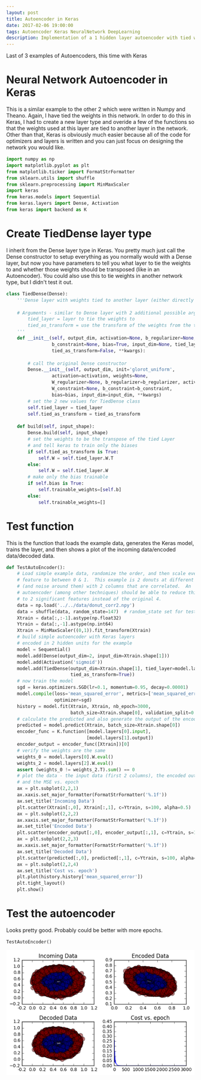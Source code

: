 ```yaml
---
layout: post
title: Autoencoder in Keras
date: 2017-02-06 19:00:00
tags: Autoencoder Keras NeuralNetwork DeepLearning
description: Implementation of a 1 hidden layer autoencoder with tied weights in Keras
---
```


Last of 3 examples of Autoencoders, this time with Keras

# Neural Network Autoencoder in Keras

This is a similar example to the other 2 which were written in Numpy and Theano.  Again, I have tied the weights in this network.  In order to do this in Keras, I had to create a new layer type and overide a few of the functions so that the weights used at this layer are tied to another layer in the network.  Other than that, Keras is obviously much easier because all of the code for optimizers and layers is written and you can just focus on designing the network you would like.


```python
import numpy as np
import matplotlib.pyplot as plt
from matplotlib.ticker import FormatStrFormatter
from sklearn.utils import shuffle
from sklearn.preprocessing import MinMaxScaler
import keras
from keras.models import Sequential
from keras.layers import Dense, Activation
from keras import backend as K

```

# Create TiedDense layer type

I inherit from the Dense layer type in Keras.  You pretty much just call the Dense constructor to setup everything as you normally would with a Dense layer, but now you have parameters to tell you what layer to tie the weights to and whether those weights should be transposed (like in an Autoencoder).  You could also use this to tie weights in another network type, but I didn't test it out.


```python
class TiedDense(Dense):
    '''Dense layer with weights tied to another layer (either directly or as transform of the weights)

    # Arguments - similar to Dense layer with 2 additional possible arguments:
        tied_layer = layer to tie the weights to
        tied_as_transform = use the transform of the weights from the tied_layer (like an autoencoder)
    '''
    def __init__(self, output_dim, activation=None, b_regularizer=None, activity_regularizer=None,
                 b_constraint=None, bias=True, input_dim=None, tied_layer=None,
                 tied_as_transform=False, **kwargs):
        
        # call the original Dense constructor
        Dense.__init__(self, output_dim, init='glorot_uniform',
                 activation=activation, weights=None,
                 W_regularizer=None, b_regularizer=b_regularizer, activity_regularizer=activity_regularizer,
                 W_constraint=None, b_constraint=b_constraint,
                 bias=bias, input_dim=input_dim, **kwargs)
        # set the 2 new values for TiedDense class
        self.tied_layer = tied_layer
        self.tied_as_transform = tied_as_transform

    def build(self, input_shape):
        Dense.build(self, input_shape)
        # set the weights to be the transpose of the tied Layer
        # and tell keras to train only the biases
        if self.tied_as_transform is True:
            self.W = self.tied_layer.W.T
        else:
            self.W = self.tied_layer.W
        # make only the bias trainable
        if self.bias is True:
            self.trainable_weights=[self.b]
        else:
            self.trainable_weights=[]
```

# Test function

This is the function that loads the example data, generates the Keras model, trains the layer, and then shows a plot of the incoming data/encoded data/decoded data.


```python
def TestAutoEncoder():
    # Load simple example data, randomize the order, and then scale every
    # feature to between 0 & 1.  This example is 2 donuts at different radii
    # (and noise around them) with 2 columns that are correlated.  An
    # autoencoder (among other techniques) should be able to reduce this down
    # to 2 significant features instead of the original 4.
    data = np.load('../../data/donut_corr2.npy')
    data = shuffle(data, random_state=147)  # random_state set for testing
    Xtrain = data[:,:-1].astype(np.float32)
    Ytrain = data[:,-1].astype(np.int64)
    Xtrain = MinMaxScaler((0,1)).fit_transform(Xtrain)
    # build simple autoencoder with Keras layers
    # encoded in 2 hidden units for the example
    model = Sequential()
    model.add(Dense(output_dim=2, input_dim=Xtrain.shape[1]))
    model.add(Activation('sigmoid'))
    model.add(TiedDense(output_dim=Xtrain.shape[1], tied_layer=model.layers[0],
                        tied_as_transform=True))
    # now train the model
    sgd = keras.optimizers.SGD(lr=0.1, momentum=0.95, decay=0.00001)
    model.compile(loss='mean_squared_error', metrics=['mean_squared_error'],
                  optimizer=sgd)
    history = model.fit(Xtrain, Xtrain, nb_epoch=3000,
                        batch_size=Xtrain.shape[0], validation_split=0.33, verbose=0)
    # calculate the predicted and also generate the output of the encoder
    predicted = model.predict(Xtrain, batch_size=Xtrain.shape[0])
    encoder_func = K.function([model.layers[0].input],
                              [model.layers[1].output])
    encoder_output = encoder_func([Xtrain])[0]
    # verify the weights are the same
    weights_0 = model.layers[0].W.eval()
    weights_2 = model.layers[2].W.eval()
    assert (weights_0 != weights_2.T).sum() == 0
    # plot the data - the input data (first 2 columns), the encoded output, the decoded output,
    # and the MSE vs. epoch
    ax = plt.subplot(2,2,1)
    ax.xaxis.set_major_formatter(FormatStrFormatter('%.1f'))
    ax.set_title('Incoming Data')
    plt.scatter(Xtrain[:,0], Xtrain[:,1], c=Ytrain, s=100, alpha=0.5)
    ax = plt.subplot(2,2,2)
    ax.xaxis.set_major_formatter(FormatStrFormatter('%.1f'))
    ax.set_title('Encoded Data')
    plt.scatter(encoder_output[:,0], encoder_output[:,1], c=Ytrain, s=100, alpha=0.5)
    ax = plt.subplot(2,2,3)
    ax.xaxis.set_major_formatter(FormatStrFormatter('%.1f'))
    ax.set_title('Decoded Data')
    plt.scatter(predicted[:,0], predicted[:,1], c=Ytrain, s=100, alpha=0.5)
    ax = plt.subplot(2,2,4)
    ax.set_title('Cost vs. epoch')
    plt.plot(history.history['mean_squared_error'])
    plt.tight_layout()
    plt.show()
```

# Test the autoencoder

Looks pretty good.  Probably could be better with more epochs.


```python
TestAutoEncoder()
```


![png](/jupyter_stuff/KerasAutoencoder/KerasAutoencoder_files/KerasAutoencoder_7_0.png)



```python

```
